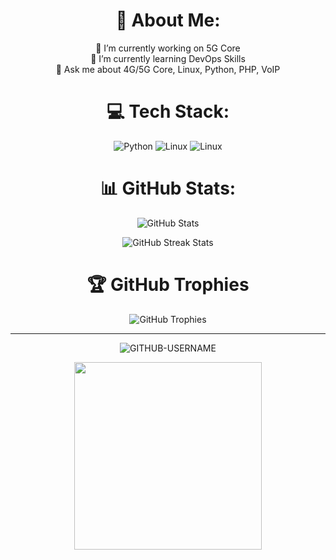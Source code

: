 <h1 align="center">💫 About Me:</h1>
<p align="center">
    🔭 I’m currently working on 5G Core<br>
    🌱 I’m currently learning DevOps Skills<br>
    💬 Ask me about 4G/5G Core, Linux, Python, PHP, VoIP
</p>

<h1 align="center">💻 Tech Stack:</h1>
<p align="center">
    <img src="https://img.shields.io/badge/python-3670A0?style=for-the-badge&logo=python&logoColor=black" alt="Python">
    <img src="https://img.shields.io/badge/Linux-FCC624?style=for-the-badge&logo=linux&logoColor=black" alt="Linux">
    <img src="https://img.shields.io/badge/PHP-777BB4?style=for-the-badge&logo=php&logoColor=black" alt="Linux">
</p>

<h1 align="center">📊 GitHub Stats:</h1>
<p align="center">
    <img src="https://github-readme-stats.vercel.app/api?username=mustafaomidian&theme=black&hide_border=false&include_all_commits=false&count_private=false" alt="GitHub Stats">
</p>
<p align="center">
    <img src="https://github-readme-streak-stats.herokuapp.com/?user=mustafaomidian&theme=matrix&hide_border=false" alt="GitHub Streak Stats">
</p>

<h1 align="center">🏆 GitHub Trophies</h1>
<p align="center">
    <img src="https://github-profile-trophy.vercel.app/?username=mustafaomidian&theme=matrix&no-frame=True&no-bg=True&margin-w=1" alt="GitHub Trophies">
</p>


---

<p align="center">
<p align="center"> <img src="https://komarev.com/ghpvc/?username=mustafaomidian&label=Profile%20views&color=ce9927&style=flat" alt="GITHUB-USERNAME" /> </p>
<p align="center">
<img src='https://elisabethwheatley.files.wordpress.com/2015/03/sheldon-sheldon-cooper-31942765-500-233.gif' width="300"></img>
</p>
